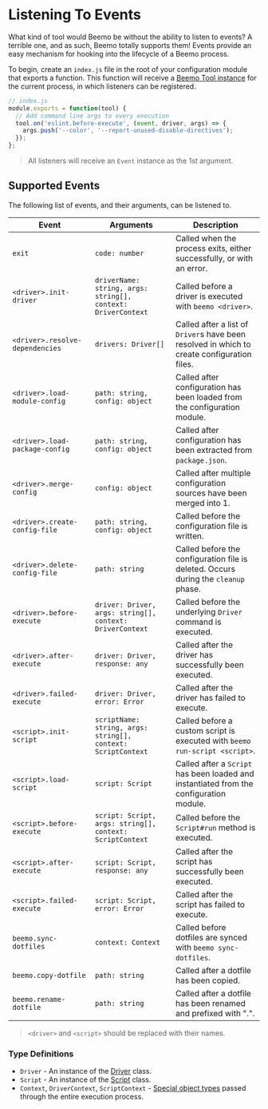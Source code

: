 # Listening To Events

What kind of tool would Beemo be without the ability to listen to events? A terrible one, and as
such, Beemo totally supports them! Events provide an easy mechanism for hooking into the lifecycle
of a Beemo process.

To begin, create an `index.js` file in the root of your configuration module that exports a
function. This function will receive a [Beemo Tool instance](./tool.md) for the current process, in
which listeners can be registered.

```js
// index.js
module.exports = function(tool) {
  // Add command line args to every execution
  tool.on('eslint.before-execute', (event, driver, args) => {
    args.push('--color', '--report-unused-disable-directives');
  });
};
```

> All listeners will receive an `Event` instance as the 1st argument.

## Supported Events

The following list of events, and their arguments, can be listened to.

| Event                           | Arguments                                      | Description                                                                                 |
| ------------------------------- | ---------------------------------------------- | ------------------------------------------------------------------------------------------- |
| `exit`                          | `code: number`                                 | Called when the process exits, either successfully, or with an error.                       |
| `<driver>.init-driver`          | `driverName: string, args: string[], context: DriverContext`   | Called before a driver is executed with `beemo <driver>`.                                   |
| `<driver>.resolve-dependencies` | `drivers: Driver[]`                            | Called after a list of `Driver`s have been resolved in which to create configuration files. |
| `<driver>.load-module-config`   | `path: string, config: object`                 | Called after configuration has been loaded from the configuration module.                   |
| `<driver>.load-package-config`  | `path: string, config: object`                 | Called after configuration has been extracted from `package.json`.                          |
| `<driver>.merge-config`         | `config: object`                               | Called after multiple configuration sources have been merged into 1.                        |
| `<driver>.create-config-file`   | `path: string, config: object`                 | Called before the configuration file is written.                                            |
| `<driver>.delete-config-file`   | `path: string`                                 | Called before the configuration file is deleted. Occurs during the `cleanup` phase.         |
| `<driver>.before-execute`       | `driver: Driver, args: string[], context: DriverContext` | Called before the underlying `Driver` command is executed.                                  |
| `<driver>.after-execute`        | `driver: Driver, response: any`                | Called after the driver has successfully been executed.                                     |
| `<driver>.failed-execute`       | `driver: Driver, error: Error`                 | Called after the driver has failed to execute.                                              |
| `<script>.init-script`          | `scriptName: string, args: string[], context: ScriptContext`   | Called before a custom script is executed with `beemo run-script <script>`.                 |
| `<script>.load-script`          | `script: Script`                               | Called after a `Script` has been loaded and instantiated from the configuration module.     |
| `<script>.before-execute`       | `script: Script, args: string[], context: ScriptContext` | Called before the `Script#run` method is executed.                                          |
| `<script>.after-execute`        | `script: Script, response: any`                | Called after the script has successfully been executed.                                     |
| `<script>.failed-execute`       | `script: Script, error: Error`                 | Called after the script has failed to execute.                                              |
| `beemo.sync-dotfiles`           | `context: Context`                             | Called before dotfiles are synced with `beemo sync-dotfiles`.                               |
| `beemo.copy-dotfile`            | `path: string`                                 | Called after a dotfile has been copied.                                                     |
| `beemo.rename-dotfile`          | `path: string`                                 | Called after a dotfile has been renamed and prefixed with ".".                              |

> `<driver>` and `<script>` should be replaced with their names.

### Type Definitions

* `Driver` - An instance of the
  [Driver](https://github.com/milesj/beemo/blob/master/packages/core/src/Driver.js) class.
* `Script` - An instance of the
  [Script](https://github.com/milesj/beemo/blob/master/packages/core/src/Script.js) class.
* `Context`, `DriverContext`, `ScriptContext` -
  [Special object types](https://github.com/milesj/beemo/blob/master/packages/core/src/types.js#L53)
  passed through the entire execution process.
